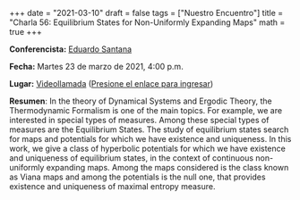 +++
date      = "2021-03-10"
draft     = false
tags      = ["Nuestro Encuentro"]
title     = "Charla 56: Equilibrium States for Non-Uniformly Expanding Maps"
math      = true
+++

**Conferencista:** [Eduardo Santana](https://www.researchgate.net/profile/Eduardo-Santana-12)

**Fecha:** Martes 23 de marzo de 2021, 4:00 p.m.

**Lugar:** [Videollamada](https://meet.google.com/izy-pzig-pbf)  ([Presione el enlace para ingresar](https://meet.google.com/izy-pzig-pbf))

**Resumen**: In the theory of Dynamical Systems and Ergodic Theory, the Thermodynamic Formalism is one of the main topics. For example, we are interested in special types of measures. Among these special types of measures are the Equilibrium States. The study of equilibrium states search for maps and potentials for which we have existence and uniqueness.
In this work, we give a class of hyperbolic potentials for which we have existence and uniqueness of equilibrium states, in the context of continuous non-uniformly expanding maps. Among the maps considered is the class known as Viana maps and among the potentials is the null one, that provides existence and uniqueness of maximal entropy measure.


